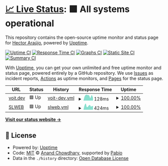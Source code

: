 # [📈 Live Status](https://unreadabullshit.github.io/uptime): <!--live status--> **🟩 All systems operational**

This repository contains the open-source uptime monitor and status page for [Hector Araújo](https://voit.dev), powered by [Upptime](https://github.com/upptime/upptime).

[![Uptime CI](https://github.com/unreadabullshit/uptime/workflows/Uptime%20CI/badge.svg)](https://github.com/unreadabullshit/uptime/actions?query=workflow%3A%22Uptime+CI%22)
[![Response Time CI](https://github.com/unreadabullshit/uptime/workflows/Response%20Time%20CI/badge.svg)](https://github.com/unreadabullshit/uptime/actions?query=workflow%3A%22Response+Time+CI%22)
[![Graphs CI](https://github.com/unreadabullshit/uptime/workflows/Graphs%20CI/badge.svg)](https://github.com/unreadabullshit/uptime/actions?query=workflow%3A%22Graphs+CI%22)
[![Static Site CI](https://github.com/unreadabullshit/uptime/workflows/Static%20Site%20CI/badge.svg)](https://github.com/unreadabullshit/uptime/actions?query=workflow%3A%22Static+Site+CI%22)
[![Summary CI](https://github.com/unreadabullshit/uptime/workflows/Summary%20CI/badge.svg)](https://github.com/unreadabullshit/uptime/actions?query=workflow%3A%22Summary+CI%22)

With [Upptime](https://upptime.js.org), you can get your own unlimited and free uptime monitor and status page, powered entirely by a GitHub repository. We use [Issues](https://github.com/unreadabullshit/uptime/issues) as incident reports, [Actions](https://github.com/unreadabullshit/uptime/actions) as uptime monitors, and [Pages](https://unreadabullshit.github.io/uptime) for the status page.

<!--start: status pages-->
<!-- This summary is generated by Upptime (https://github.com/upptime/upptime) -->
<!-- Do not edit this manually, your changes will be overwritten -->
<!-- prettier-ignore -->
| URL | Status | History | Response Time | Uptime |
| --- | ------ | ------- | ------------- | ------ |
| <img alt="" src="https://icons.duckduckgo.com/ip3/voit.dev.ico" height="13"> [voit.dev](https://voit.dev/) | 🟩 Up | [voit-dev.yml](https://github.com/unreadabullshit/upptime/commits/HEAD/history/voit-dev.yml) | <details><summary><img alt="Response time graph" src="./graphs/voit-dev/response-time-week.png" height="20"> 128ms</summary><br><a href="https://unreadabullshit.github.io/upptime/history/voit-dev"><img alt="Response time 157" src="https://img.shields.io/endpoint?url=https%3A%2F%2Fraw.githubusercontent.com%2Funreadabullshit%2Fupptime%2FHEAD%2Fapi%2Fvoit-dev%2Fresponse-time.json"></a><br><a href="https://unreadabullshit.github.io/upptime/history/voit-dev"><img alt="24-hour response time 130" src="https://img.shields.io/endpoint?url=https%3A%2F%2Fraw.githubusercontent.com%2Funreadabullshit%2Fupptime%2FHEAD%2Fapi%2Fvoit-dev%2Fresponse-time-day.json"></a><br><a href="https://unreadabullshit.github.io/upptime/history/voit-dev"><img alt="7-day response time 128" src="https://img.shields.io/endpoint?url=https%3A%2F%2Fraw.githubusercontent.com%2Funreadabullshit%2Fupptime%2FHEAD%2Fapi%2Fvoit-dev%2Fresponse-time-week.json"></a><br><a href="https://unreadabullshit.github.io/upptime/history/voit-dev"><img alt="30-day response time 144" src="https://img.shields.io/endpoint?url=https%3A%2F%2Fraw.githubusercontent.com%2Funreadabullshit%2Fupptime%2FHEAD%2Fapi%2Fvoit-dev%2Fresponse-time-month.json"></a><br><a href="https://unreadabullshit.github.io/upptime/history/voit-dev"><img alt="1-year response time 157" src="https://img.shields.io/endpoint?url=https%3A%2F%2Fraw.githubusercontent.com%2Funreadabullshit%2Fupptime%2FHEAD%2Fapi%2Fvoit-dev%2Fresponse-time-year.json"></a></details> | <details><summary><a href="https://unreadabullshit.github.io/upptime/history/voit-dev">100.00%</a></summary><a href="https://unreadabullshit.github.io/upptime/history/voit-dev"><img alt="All-time uptime 99.99%" src="https://img.shields.io/endpoint?url=https%3A%2F%2Fraw.githubusercontent.com%2Funreadabullshit%2Fupptime%2FHEAD%2Fapi%2Fvoit-dev%2Fuptime.json"></a><br><a href="https://unreadabullshit.github.io/upptime/history/voit-dev"><img alt="24-hour uptime 100.00%" src="https://img.shields.io/endpoint?url=https%3A%2F%2Fraw.githubusercontent.com%2Funreadabullshit%2Fupptime%2FHEAD%2Fapi%2Fvoit-dev%2Fuptime-day.json"></a><br><a href="https://unreadabullshit.github.io/upptime/history/voit-dev"><img alt="7-day uptime 100.00%" src="https://img.shields.io/endpoint?url=https%3A%2F%2Fraw.githubusercontent.com%2Funreadabullshit%2Fupptime%2FHEAD%2Fapi%2Fvoit-dev%2Fuptime-week.json"></a><br><a href="https://unreadabullshit.github.io/upptime/history/voit-dev"><img alt="30-day uptime 99.94%" src="https://img.shields.io/endpoint?url=https%3A%2F%2Fraw.githubusercontent.com%2Funreadabullshit%2Fupptime%2FHEAD%2Fapi%2Fvoit-dev%2Fuptime-month.json"></a><br><a href="https://unreadabullshit.github.io/upptime/history/voit-dev"><img alt="1-year uptime 99.99%" src="https://img.shields.io/endpoint?url=https%3A%2F%2Fraw.githubusercontent.com%2Funreadabullshit%2Fupptime%2FHEAD%2Fapi%2Fvoit-dev%2Fuptime-year.json"></a></details>
| <img alt="" src="https://icons.duckduckgo.com/ip3/slweb.slaplic.com.br.ico" height="13"> [SLWEB](https://slweb.slaplic.com.br/) | 🟩 Up | [slweb.yml](https://github.com/unreadabullshit/upptime/commits/HEAD/history/slweb.yml) | <details><summary><img alt="Response time graph" src="./graphs/slweb/response-time-week.png" height="20"> 424ms</summary><br><a href="https://unreadabullshit.github.io/upptime/history/slweb"><img alt="Response time 550" src="https://img.shields.io/endpoint?url=https%3A%2F%2Fraw.githubusercontent.com%2Funreadabullshit%2Fupptime%2FHEAD%2Fapi%2Fslweb%2Fresponse-time.json"></a><br><a href="https://unreadabullshit.github.io/upptime/history/slweb"><img alt="24-hour response time 416" src="https://img.shields.io/endpoint?url=https%3A%2F%2Fraw.githubusercontent.com%2Funreadabullshit%2Fupptime%2FHEAD%2Fapi%2Fslweb%2Fresponse-time-day.json"></a><br><a href="https://unreadabullshit.github.io/upptime/history/slweb"><img alt="7-day response time 424" src="https://img.shields.io/endpoint?url=https%3A%2F%2Fraw.githubusercontent.com%2Funreadabullshit%2Fupptime%2FHEAD%2Fapi%2Fslweb%2Fresponse-time-week.json"></a><br><a href="https://unreadabullshit.github.io/upptime/history/slweb"><img alt="30-day response time 488" src="https://img.shields.io/endpoint?url=https%3A%2F%2Fraw.githubusercontent.com%2Funreadabullshit%2Fupptime%2FHEAD%2Fapi%2Fslweb%2Fresponse-time-month.json"></a><br><a href="https://unreadabullshit.github.io/upptime/history/slweb"><img alt="1-year response time 550" src="https://img.shields.io/endpoint?url=https%3A%2F%2Fraw.githubusercontent.com%2Funreadabullshit%2Fupptime%2FHEAD%2Fapi%2Fslweb%2Fresponse-time-year.json"></a></details> | <details><summary><a href="https://unreadabullshit.github.io/upptime/history/slweb">100.00%</a></summary><a href="https://unreadabullshit.github.io/upptime/history/slweb"><img alt="All-time uptime 99.78%" src="https://img.shields.io/endpoint?url=https%3A%2F%2Fraw.githubusercontent.com%2Funreadabullshit%2Fupptime%2FHEAD%2Fapi%2Fslweb%2Fuptime.json"></a><br><a href="https://unreadabullshit.github.io/upptime/history/slweb"><img alt="24-hour uptime 100.00%" src="https://img.shields.io/endpoint?url=https%3A%2F%2Fraw.githubusercontent.com%2Funreadabullshit%2Fupptime%2FHEAD%2Fapi%2Fslweb%2Fuptime-day.json"></a><br><a href="https://unreadabullshit.github.io/upptime/history/slweb"><img alt="7-day uptime 100.00%" src="https://img.shields.io/endpoint?url=https%3A%2F%2Fraw.githubusercontent.com%2Funreadabullshit%2Fupptime%2FHEAD%2Fapi%2Fslweb%2Fuptime-week.json"></a><br><a href="https://unreadabullshit.github.io/upptime/history/slweb"><img alt="30-day uptime 100.00%" src="https://img.shields.io/endpoint?url=https%3A%2F%2Fraw.githubusercontent.com%2Funreadabullshit%2Fupptime%2FHEAD%2Fapi%2Fslweb%2Fuptime-month.json"></a><br><a href="https://unreadabullshit.github.io/upptime/history/slweb"><img alt="1-year uptime 99.78%" src="https://img.shields.io/endpoint?url=https%3A%2F%2Fraw.githubusercontent.com%2Funreadabullshit%2Fupptime%2FHEAD%2Fapi%2Fslweb%2Fuptime-year.json"></a></details>

<!--end: status pages-->

[**Visit our status website →**](https://unreadabullshit.github.io/uptime)

## 📄 License

- Powered by: [Upptime](https://github.com/upptime/upptime)
- Code: [MIT](./LICENSE) © [Anand Chowdhary](https://anandchowdhary.com), supported by [Pabio](https://pabio.com)
- Data in the `./history` directory: [Open Database License](https://opendatacommons.org/licenses/odbl/1-0/)

